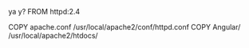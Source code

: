 ya y?
FROM httpd:2.4

COPY apache.conf /usr/local/apache2/conf/httpd.conf
COPY Angular/ /usr/local/apache2/htdocs/

